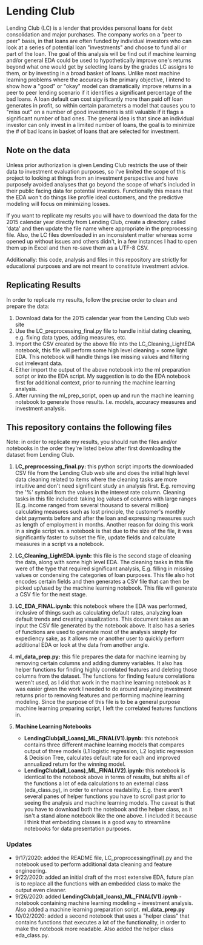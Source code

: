 # Lending Club

Lending Club (LC) is a lender that provides personal loans for debt consolidation and major purchases. The company works on a "peer to peer" basis, in that loans are often funded by individual investors who can look at a series of potential loan "investments" and choose to fund all or part of the loan. The goal of this analysis will be find out if machine learning and/or general EDA could be used to hypothetically improve one's returns beyond what one would get by selecting loans by the grades LC assigns to them, or by investing in a broad basket of loans. Unlike most machine learning problems where the accuracy is the primary objective, I intend to show how a "good" or "okay" model can dramatically improve returns in a peer to peer lending scenario if it identifies a significant percentage of the bad loans. A loan default can cost significantly more than paid off loan generates in profit, so within certain parameters a model that causes you to "miss out" on a number of good investments is still valuable if it flags a significant number of bad ones. The general idea is that since an individual investor can only invest in a limited number of loans, the goal is to minimize the # of bad loans in basket of loans that are selected for investment.

## Note on the data

Unless prior authorization is given Lending Club restricts the use of their data to investment evaluation purposes, so I've limited the scope of this project to looking at things from an investment perspective and have purposely avoided analyses that go beyond the scope of what's included in their public facing data for potential investors. Functionally this means that the EDA won't do things like profile ideal customers, and the predictive modeling will focus on minimizing losses.

If you want to replicate my results you will have to download the data for the 2015 calendar year directly from Lending Club, create a directory called 'data' and then update the file name where appropriate in the preprocessing file. Also, the LC files downloaded in an inconsistent matter whereas some opened up without issues and others didn't, in a few instances I had to open them up in Excel and then re-save them as a UTF-8 CSV.

Additionally: this code, analysis and files in this repository are strictly for educational purposes and are not meant to constitute investment advice.

## Replicating Results

In order to replicate my results, follow the precise order to clean and prepare the data:

1) Download data for the 2015 calendar year from the Lending Club web site
2) Use the LC_preprocessing_final.py file to handle initial dating cleaning, e.g. fixing data types, adding measures, etc.
3) Import the CSV created by the above file into the LC_Cleaning_LightEDA notebook, this file will
perform some high level cleaning + some light EDA. This notebook will handle things like missing values and filtering out irrelevant data.
4) Either import the output of the above notebook into the ml preparation script or into the EDA script. My suggestion is to do the EDA notebook first for additional context, prior to running the machine learning analysis.
5) After running the ml_prep_script, open up and run the machine learning notebook to generate those results. I.e. models, accuracy measures and investment analysis.

## This repository contains the following files

Note: in order to replicate my results, you should run the files and/or notebooks in the order they're listed below after first downloading the dataset from Lending Club.

1) **LC_preprocessing_final.py:** this python script imports the downloaded CSV file from the Lending Club web site and does the initial high level data cleaning related to items where the cleaning tasks are more intuitive and don't need significant study an analysis first. E.g. removing the '%' symbol from the values in the interest rate column. Cleaning tasks in this file included: taking log values of columns with large ranges (E.g. income ranged from several thousand to several million) calculating measures such as lost principle, the customer's monthly debt payments before and after the loan and expressing measures such as length of employment in months. Another reason for doing this work in a single script vs. a notebook is that due to the size
of the file, it was significantly faster to subset the file, update fields and calculate measures in a script vs a notebook.

2) **LC_Cleaning_LightEDA.ipynb:** this file is the second stage of cleaning the data, along with some high level EDA. The cleaning tasks in this file were of the type that required significant analysis, E.g. filling in missing values or condensing the categories of loan purposes. This file also hot encodes certain fields and then generates a CSV file that can then be picked up/used by the machine learning notebook. This file will generate a CSV file for the next stage.

3) **LC_EDA_FINAL.ipynb:** this notebook where the EDA was performed, inclusive of things such as calculating default rates, analyzing loan default trends and creating visualizations. This document takes as an input the CSV file generated by the notebook above. It also has a series of functions are used to generate most of the analysis simply for expediency sake, as it allows me or another user to quickly perform additional EDA or look at the data from another angle.

4) **ml_data_prep.py:** this file prepares the data for machine learning by removing certain columns and adding dummy variables. It also has helper functions for finding highly correlated features and deleting those columns from the dataset. The functions for finding feature correlations weren't used, as I did that work in the machine learning notebook as it was easier given the work I needed to do around analyzing investment returns prior to removing features and performing machine learning modeling. Since the purpose of this file is to be a general purpose machine learning preparing script, I left the correlated features functions in.

5) **Machine Learning Notebooks**

    * **LendingClub(all_Loans)_ML_FINAL(V1).ipynb:** this notebook contains three different machine learning models that compares output of three models (L1 logistic regression, L2 logistic regression & Decision Tree, calculates default rate for each and improved annualized return for the winning model.
    * **LendingClub(all_Loans)_ML_FINAL(V2).ipynb:** this notebook is identical to the notebook above in terms of results, but shifts all of the functions a lot of eda calculations to an external class (eda_class.py), in order to enhance readability. E.g. there aren't several panes of helper functions you have to scroll past prior to seeing the analysis and machine learning models. The caveat is that you have to download both the notebook and the helper class, as it isn't a stand alone notebook like the one above. I included it because I think that embedding classes is a good way to streamline notebooks for data presentation purposes.

### Updates

* 9/17/2020: added the README file, LC_proprocessing(final).py and the notebook used to perform additional data cleaning and feature engineering.
* 9/22/2020: added an initial draft of the most extensive EDA, future plan is to replace all the functions with an embedded class to make the output even cleaner.
* 9/26/2020: added **LendingClub(all_loans)_ML_FINAL(V1).ipynb** - notebook containing machine learning modeling + investment analysis. Also added a machine learning preparation script. **ml_data_prep.py**
* 10/02/2020: added a second notebook that uses a "helper class" that contains functions that executes a lot of the functionality, in order to make the notebook more readable. Also added the helper class eda_class.py.
